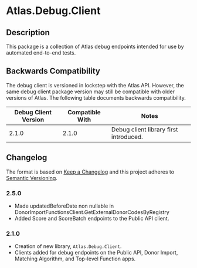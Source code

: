 ﻿# Atlas.Debug.Client

## Description
This package is a collection of Atlas debug endpoints intended for use by automated end-to-end tests.

## Backwards Compatibility
The debug client is versioned in lockstep with the Atlas API. However, the same debug client package version may still be compatible with older versions of Atlas.
The following table documents backwards compatibility.

| Debug Client Version | Compatible With | Notes                                  |
|----------------------|-----------------|----------------------------------------|
| 2.1.0                | 2.1.0           | Debug client library first introduced. |

## Changelog
The format is based on [Keep a Changelog](https://keepachangelog.com/en/1.0.0/) and this project adheres to [Semantic Versioning](https://semver.org/spec/v2.0.0.html).

### 2.5.0
* Made updatedBeforeDate non nullable in DonorImportFunctionsClient.GetExternalDonorCodesByRegistry
* Added Score and ScoreBatch endpoints to the Public API client.

### 2.1.0
* Creation of new library, `Atlas.Debug.Client`.
* Clients added for debug endpoints on the Public API, Donor Import, Matching Algorithm, and Top-level Function apps.
